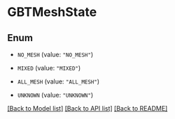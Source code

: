 # GBTMeshState

## Enum


* `NO_MESH` (value: `"NO_MESH"`)

* `MIXED` (value: `"MIXED"`)

* `ALL_MESH` (value: `"ALL_MESH"`)

* `UNKNOWN` (value: `"UNKNOWN"`)


[[Back to Model list]](../README.md#documentation-for-models) [[Back to API list]](../README.md#documentation-for-api-endpoints) [[Back to README]](../README.md)


